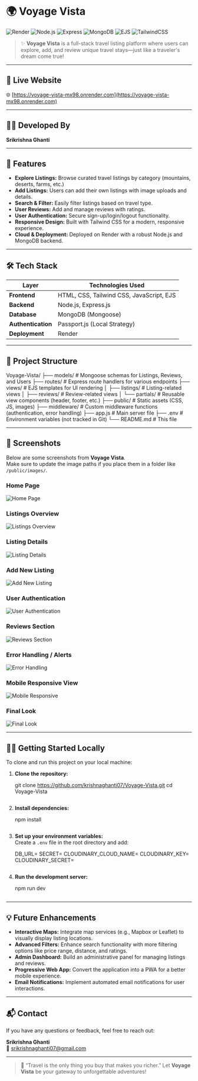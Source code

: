 
# 🌍 Voyage Vista

![Render](https://img.shields.io/badge/Hosted%20on-Render-3f3f3f?logo=render&logoColor=white)
![Node.js](https://img.shields.io/badge/Backend-Node.js-339933?logo=nodedotjs&logoColor=white)
![Express](https://img.shields.io/badge/Framework-Express.js-black?logo=express&logoColor=white)
![MongoDB](https://img.shields.io/badge/Database-MongoDB-4ea94b?logo=mongodb&logoColor=white)
![EJS](https://img.shields.io/badge/Templating-EJS-cc0000?logo=ejs&logoColor=white)
![TailwindCSS](https://img.shields.io/badge/Styling-TailwindCSS-38bdf8?logo=tailwindcss&logoColor=white)

> ✨ **Voyage Vista** is a full-stack travel listing platform where users can explore, add, and review unique travel stays—just like a traveler's dream come true!

---

## 🔗 Live Website

🌐 [https://voyage-vista-mx98.onrender.com](https://voyage-vista-mx98.onrender.com)

---

## 👨‍💻 Developed By

**Srikrishna Ghanti**

---

## 🚀 Features

- **Explore Listings:** Browse curated travel listings by category (mountains, deserts, farms, etc.)
- **Add Listings:** Users can add their own listings with image uploads and details.
- **Search & Filter:** Easily filter listings based on travel type.
- **User Reviews:** Add and manage reviews with ratings.
- **User Authentication:** Secure sign-up/login/logout functionality.
- **Responsive Design:** Built with Tailwind CSS for a modern, responsive experience.
- **Cloud & Deployment:** Deployed on Render with a robust Node.js and MongoDB backend.

---

## 🛠️ Tech Stack

| Layer       | Technologies Used                      |
|-------------|----------------------------------------|
| **Frontend**    | HTML, CSS, Tailwind CSS, JavaScript, EJS |
| **Backend**     | Node.js, Express.js                   |
| **Database**    | MongoDB (Mongoose)                    |
| **Authentication** | Passport.js (Local Strategy)          |
| **Deployment**  | Render                                |

---

## 📁 Project Structure

Voyage-Vista/
├── models/             # Mongoose schemas for Listings, Reviews, and Users
├── routes/             # Express route handlers for various endpoints
├── views/              # EJS templates for UI rendering
│   ├── listings/       # Listing-related views
│   ├── reviews/        # Review-related views
│   └── partials/       # Reusable view components (header, footer, etc.)
├── public/             # Static assets (CSS, JS, images)
├── middleware/         # Custom middleware functions (authentication, error handling)
├── app.js              # Main server file
├── .env                # Environment variables (not tracked in Git)
└── README.md           # This file

---

## 📸 Screenshots

Below are some screenshots from **Voyage Vista**.  
Make sure to update the image paths if you place them in a folder like `/public/images/`.

### Home Page
![Home Page](./Screenshot%20(527).png)

### Listings Overview
![Listings Overview](./Screenshot%20(528).png)

### Listing Details
![Listing Details](./Screenshot%20(529).png)

### Add New Listing
![Add New Listing](./Screenshot%20(530).png)

### User Authentication
![User Authentication](./Screenshot%20(531).png)

### Reviews Section
![Reviews Section](./Screenshot%20(532).png)

### Error Handling / Alerts
![Error Handling](./Screenshot%20(533).png)

### Mobile Responsive View
![Mobile Responsive](./Screenshot%20(534).png)

### Final Look
![Final Look](./Screenshot%20(535).png)

---

## 🧑‍💻 Getting Started Locally

To clone and run this project on your local machine:

1. **Clone the repository:**

    git clone https://github.com/krishnaghanti07/Voyage-Vista.git
    cd Voyage-Vista
    ```

2. **Install dependencies:**

    npm install
    ```

3. **Set up your environment variables:**  
   Create a `.env` file in the root directory and add:

    DB_URL=<your-mongodb-uri>
    SECRET=<your-session-secret>
    CLOUDINARY_CLOUD_NAME=<your-cloudinary-cloud-name>
    CLOUDINARY_KEY=<your-cloudinary-key>
    CLOUDINARY_SECRET=<your-cloudinary-secret>
    ```

4. **Run the development server:**

    npm run dev
    ```

---

## 💡 Future Enhancements

- **Interactive Maps:** Integrate map services (e.g., Mapbox or Leaflet) to visually display listing locations.
- **Advanced Filters:** Enhance search functionality with more filtering options like price range, distance, and ratings.
- **Admin Dashboard:** Build an administrative panel for managing listings and reviews.
- **Progressive Web App:** Convert the application into a PWA for a better mobile experience.
- **Email Notifications:** Implement automated email notifications for user interactions.

---

## 📬 Contact

If you have any questions or feedback, feel free to reach out:

**Srikrishna Ghanti**  
📧 [srikrishnaghanti07@gmail.com](mailto:ghoshrupam1144@gmail.com) 

---

> 🧳 “Travel is the only thing you buy that makes you richer.” Let **Voyage Vista** be your gateway to unforgettable adventures!
```
